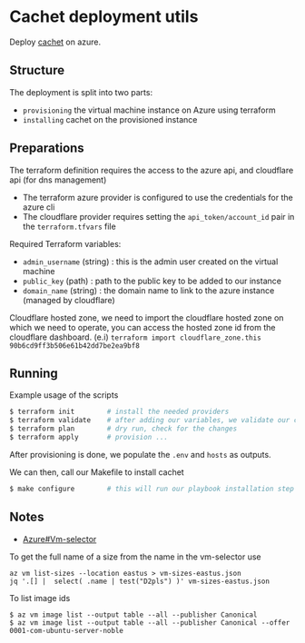 # Cachet deployment utils
Deploy [cachet](https://github.com/cachethq/cachet) on azure.

## Structure
The deployment is split into two parts:
- `provisioning` the virtual machine instance on Azure using terraform
- `installing` cachet on the provisioned instance

## Preparations
The terraform definition requires the access to the azure api, and cloudflare api (for dns management)
- The terraform azure provider is configured to use the credentials for the azure cli
- The cloudflare provider requires setting the `api_token/account_id` pair in the `terraform.tfvars` file

Required Terraform variables:
- `admin_username` (string) : this is the admin user created on the virtual machine
- `public_key` (path) : path to the public key to be added to our instance
- `domain_name` (string) : the domain name to link to the azure instance (managed by cloudflare)

Cloudflare hosted zone, we need to import the cloudflare hosted zone on which we need to operate, you can access the hosted zone id from the cloudflare dashboard. (e.i)
`terraform import cloudflare_zone.this 90b6cd9ff3b506e61b42dd7be2ea9bf8`

## Running
Example usage of the scripts

```bash
$ terraform init        # install the needed providers
$ terraform validate    # after adding our variables, we validate our config
$ terraform plan        # dry run, check for the changes
$ terraform apply       # provision ...
```

After provisioning is done, we populate the `.env` and `hosts` as outputs.

We can then, call our Makefile to install cachet

```bash
$ make configure        # this will run our playbook installation step on the vm
```

## Notes
- [Azure#Vm-selector](https://azure.microsoft.com/en-us/pricing/vm-selector/)

To get the full name of a size from the name in the vm-selector use
```
az vm list-sizes --location eastus > vm-sizes-eastus.json
jq '.[] |  select( .name | test("D2pls") )' vm-sizes-eastus.json
```

To list image ids
```
$ az vm image list --output table --all --publisher Canonical
$ az vm image list --output table --all --publisher Canonical --offer 0001-com-ubuntu-server-noble
```